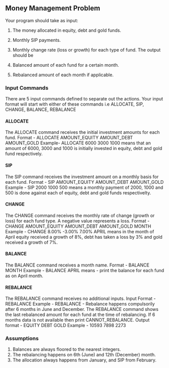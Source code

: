 ## Money Management Problem

Your program should take as input:

1. The money allocated in equity, debt and gold funds.
2. Monthly SIP payments.
3. Monthly change rate (loss or growth) for each type of fund.
The output should be

1. Balanced amount of each fund for a certain month.
2. Rebalanced amount of each month if applicable.

### Input Commands
There are 5 input commands defined to separate out the actions. Your input format will start with either of these commands i.e ALLOCATE, SIP, CHANGE, BALANCE, REBALANCE


#### ALLOCATE
The ALLOCATE command receives the initial investment amounts for each fund.
Format - ALLOCATE AMOUNT_EQUITY AMOUNT_DEBT AMOUNT_GOLD
Example- ALLOCATE 6000 3000 1000 means that an amount of 6000, 3000 and 1000 is initially invested in equity, debt and gold fund respectively.

#### SIP
The SIP command receives the investment amount on a monthly basis for each fund.
Format - SIP AMOUNT_EQUITY AMOUNT_DEBT AMOUNT_GOLD
Example - SIP 2000 1000 500 means a monthly payment of 2000, 1000 and 500 is done against each of equity, debt and gold funds respectivelty.

#### CHANGE
The CHANGE command receives the monthly rate of change (growth or loss) for each fund type. A negative value represents a loss.
Format - CHANGE AMOUNT_EQUITY AMOUNT_DEBT AMOUNT_GOLD MONTH Example - CHANGE 8.00% -3.00% 7.00% APRIL means in the month of April equity received a growth of 8%, debt has taken a loss by 3% and gold received a growth of 7%.

#### BALANCE
The BALANCE command receives a month name.
Format - BALANCE MONTH
Example - BALANCE APRIL means - print the balance for each fund as on April month.

#### REBALANCE
The REBALANCE command receives no additional inputs.
Input Format - REBALANCE
Example - REBALANCE - Rebalance happens compulsorily after 6 months in June and December.
The REBALANCE command shows the last rebalanced amount for each fund at the time of
rebalancing. If 6 months data is not available then print CANNOT_REBALANCE.
Output format - EQUITY DEBT GOLD
Example - 10593 7898 2273

### Assumptions
1. Balances are always floored to the nearest integers.
2. The rebalancing happens on 6th (June) and 12th (December) month.
3. The allocation always happens from January, and SIP from February.
